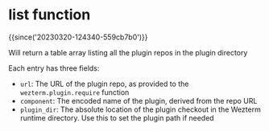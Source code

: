 # list function

{{since('20230320-124340-559cb7b0')}}

Will return a table array listing all the plugin repos in the plugin directory

Each entry has three fields:

* `url`: The URL of the plugin repo, as provided to the `wezterm.plugin.require` function
* `component`: The encoded name of the plugin, derived from the repo URL
* `plugin_dir`: The absolute location of the plugin checkout in the Wezterm runtime directory. Use this to set the plugin path if needed
